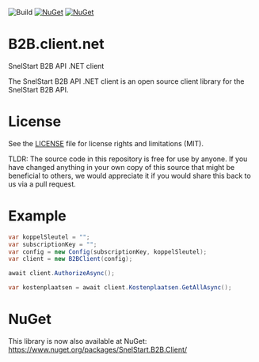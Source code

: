 ![Build](https://snelstart.visualstudio.com/_apis/public/build/definitions/31e193b9-9709-4165-914a-80596aec79d0/2/badge)
[![NuGet](https://img.shields.io/nuget/v/SnelStart.B2B.Client.svg)](https://www.nuget.org/packages/SnelStart.B2B.Client/)
[![NuGet](https://img.shields.io/nuget/dt/SnelStart.B2B.Client.svg)](https://www.nuget.org/stats/packages/SnelStart.B2B.Client?groupby=Version)

# B2B.client.net
SnelStart B2B API .NET client

The SnelStart B2B API .NET client is an open source client library for the SnelStart B2B API.

# License
See the [LICENSE](./LICENSE.md) file for license rights and limitations (MIT).

TLDR: The source code in this repository is free for use by anyone. If you have changed anything in your own copy of this source that might be beneficial to others, we would appreciate it if you would share this back to us via a pull request.

# Example
```cs
var koppelSleutel = "";
var subscriptionKey = "";
var config = new Config(subscriptionKey, koppelSleutel);
var client = new B2BClient(config);

await client.AuthorizeAsync();

var kostenplaatsen = await client.Kostenplaatsen.GetAllAsync();
````

# NuGet
This library is now also available at NuGet:
https://www.nuget.org/packages/SnelStart.B2B.Client/
